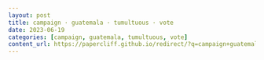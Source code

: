 ```yaml
---
layout: post
title: campaign · guatemala · tumultuous · vote
date: 2023-06-19
categories: [campaign, guatemala, tumultuous, vote]
content_url: https://papercliff.github.io/redirect/?q=campaign+guatemala+tumultuous+vote&tbs=cdr:1,cd_min:6/18/2023,cd_max:6/20/2023
---
```

